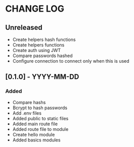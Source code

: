 # CHANGE LOG

## Unreleased

- Create helpers hash functions
- Create helpers functions
- Create auth using JWT
- Compare passwords hashed
- Configure connection to connect only when this is used

## [0.1.0] - YYYY-MM-DD

### Added
- Compare hashs
- Bcrypt to hash passwords
- Add .env files
- Added public to static files
- Added main route file
- Added route file to module
- Create hello module
- Added basics modules
